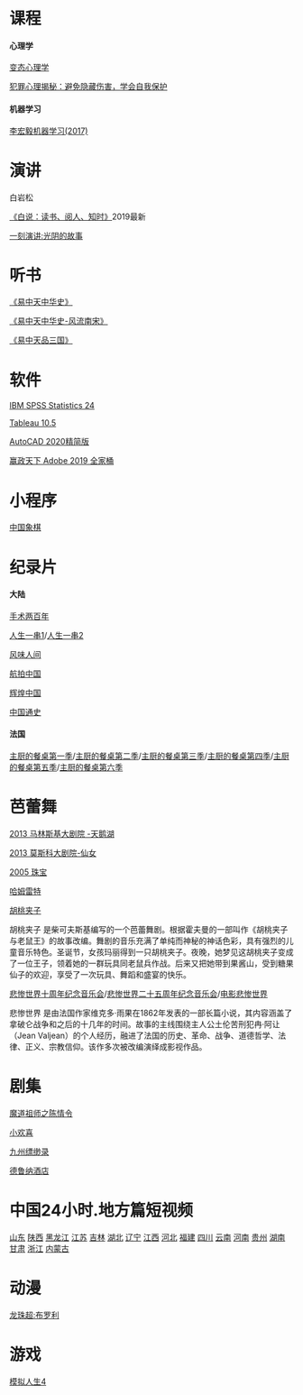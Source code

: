 
# 课程

#### 心理学
[变态心理学](https://pan.baidu.com/s/1-3jmrgrD9POpVXCC15UNEQ)

[犯罪心理揭秘：避免隐藏伤害，学会自我保护](https://pan.baidu.com/s/1k8y-Qby8LQ8MliSI4tbzWg)

#### 机器学习
[李宏毅机器学习(2017)](https://pan.baidu.com/s/1rgmezyvw68i3XxNwS8gqig)

# 演讲
白岩松

[《白说：读书、阅人、知时》](https://pan.baidu.com/s/1CZOgwPTSweJs_-XsVPkTRg)2019最新

[一刻演讲:光阴的故事](https://pan.baidu.com/s/1vrQIla8IqfKni0_rRYeG3w)

# 听书

[《易中天中华史》](https://pan.baidu.com/s/1c5giKNj99OnvzT7HW_CpKQ)

[《易中天中华史-风流南宋》](https://pan.baidu.com/s/1xSrC4H6V6rWmsUesI2OUog)

[《易中天品三国》](https://pan.baidu.com/s/1UDcQB_zYtz6uva7Zw-11Xg)






# 软件
[IBM SPSS Statistics 24](https://pan.baidu.com/s/13-_qvUzb346FZWbsAq-NMA)

[Tableau 10.5](https://pan.baidu.com/s/1Tz5sa9BwMfkwsdMVZV1AtQ)

[AutoCAD 2020精简版](https://pan.baidu.com/s/13ngyQlqnGa5IYwr97Dq6PQ)

[赢政天下 Adobe 2019 全家桶](https://pan.baidu.com/s/1QzVSc-GJnBYB9_aNXsov-Q)




# 小程序
[中国象棋](https://www.lanzous.com/i66bmbg)

# 纪录片
#### 大陆
[手术两百年](https://pan.baidu.com/s/1l8c2hgXPUxRoo8sFuaua_w)  

[人生一串1](https://pan.baidu.com/s/1X1TZ9Ffh5zqFV2Ts9D4mLQ)/[人生一串2](https://pan.baidu.com/s/1AfAwLwgsSimGSLnINkLY9Q)

[风味人间](https://pan.baidu.com/s/1TITyD3PDGQoFYtody2kv7Q)

[航拍中国](https://pan.baidu.com/s/1UdvMgKyH3lg_pwol1gXxHQ)

[辉煌中国](https://pan.baidu.com/s/1LfI-mN6YNjf2F5CK1pmTUg)

[中国通史](https://pan.baidu.com/s/1vj92hEuet_iUpE2hJ3Z2qA)


#### 法国
[主厨的餐桌第一季](https://pan.baidu.com/s/1FmDBzTMFcnBjKbnUpdtpTw)/[主厨的餐桌第二季](https://pan.baidu.com/s/1_ZKvJrHbNCHu8OMCyWQYCQ)/[主厨的餐桌第三季](https://pan.baidu.com/s/1Foa3U_Pgza46TkZLXUfbkw)/[主厨的餐桌第四季](https://pan.baidu.com/s/14k3f2Rkt9sjdXtzM1fDJsA)/[主厨的餐桌第五季](https://pan.baidu.com/s/13VJy6VkiiNr3i_fiNaF3Pw)/[主厨的餐桌第六季](https://pan.baidu.com/s/1-_mIUiXnDeLVflh891-eWQ)






# 芭蕾舞
[2013 马林斯基大剧院 -天鹅湖](https://pan.baidu.com/s/1Uh_t0Oq6S46_SOHJc8mnXg)

[2013 莫斯科大剧院-仙女](https://pan.baidu.com/s/13ROGIG0QH-6flye1hOT2qA)

[2005 珠宝](https://pan.baidu.com/s/1H02VxYUtQZHpYeMwm8L5ug)

[哈姆雷特](https://pan.baidu.com/s/1ivHpno-pkbZkwXcBJQG3iw)

[胡桃夹子](https://pan.baidu.com/s/1vW_Y6aWQRRDuvtIo3lXYCw)

胡桃夹子 是柴可夫斯基编写的一个芭蕾舞剧。根据霍夫曼的一部叫作《胡桃夹子与老鼠王》的故事改编。舞剧的音乐充满了单纯而神秘的神话色彩，具有强烈的儿童音乐特色。圣诞节，女孩玛丽得到一只胡桃夹子。夜晚，她梦见这胡桃夹子变成了一位王子，领着她的一群玩具同老鼠兵作战。后来又把她带到果酱山，受到糖果仙子的欢迎，享受了一次玩具、舞蹈和盛宴的快乐。


[悲惨世界十周年纪念音乐会](https://pan.baidu.com/s/1Jc4A_EQfbWkjScfv5mTXBg)/[悲惨世界二十五周年纪念音乐会](https://pan.baidu.com/s/1-iWdByHnpEBdU9U8Vtqk5A)/[电影悲惨世界](https://pan.baidu.com/s/1FakP8QzB9FXJjO4eea4gcA)

悲惨世界 是由法国作家维克多·雨果在1862年发表的一部长篇小说，其内容涵盖了拿破仑战争和之后的十几年的时间。故事的主线围绕主人公土伦苦刑犯冉·阿让（Jean Valjean）的个人经历，融进了法国的历史、革命、战争、道德哲学、法律、正义、宗教信仰。该作多次被改编演绎成影视作品。

# 剧集
[魔道祖师之陈情令](https://pan.baidu.com/s/1ddZ1tLjj4bnd9qAX1UqYNg)

[小欢喜](https://pan.baidu.com/s/1ZQmEzuiWg7h15Y0mPhfsGw)

[九州缥缈录](https://pan.baidu.com/s/1_vIxhLUhCI1-SVg-svYs3A)

[德鲁纳酒店](https://pan.baidu.com/s/19Y2fY5EP7q_p9F8DfObl0w)


# 中国24小时.地方篇短视频

[山东](https://pan.baidu.com/s/17HIcamsuyk-_t87xxq32Dg)  [陕西](https://pan.baidu.com/s/1yIjuwGCqv2dWk9HRHQkW-A)  [黑龙江](https://pan.baidu.com/s/1K12987K8CWT7I5sIGspb9Q)  [江苏](https://pan.baidu.com/s/1YN8bdD8uYlqOs3inCku3sQ)  [吉林](https://pan.baidu.com/s/1q-hlZSwUjX1sI6w2n7PnDA)  [湖北](https://pan.baidu.com/s/11YsOOoby_MhhGodro6PHVA)  [辽宁](https://pan.baidu.com/s/1Q1EX3RuHCHuFslO6BJ1rtg)  [江西](https://pan.baidu.com/s/1FZG4rXtqqjSnDmUHPS_g8w)  [河北](https://pan.baidu.com/s/1tRvS0zkNLhlBEkv7W3TGTA)  [福建](https://pan.baidu.com/s/16VfEHk1PjJHtak8T0yWXXg)  [四川](https://pan.baidu.com/s/1ebTzhz8Z1kaTsKeyodxmoA)  [云南](https://pan.baidu.com/s/1h3pVLFsXWARwyZ3zdQd0AQ)  [河南](https://pan.baidu.com/s/197ric9lI0-xh7rKuezZTVw)  [贵州](https://pan.baidu.com/s/1InJr2VkqXr48WkHh42QIcA)  [湖南](https://pan.baidu.com/s/1GiIo-lELD_eAxmDz7U-D9g)  [甘肃](https://pan.baidu.com/s/1TxHZur_24-vq-ovb6HEoQw)  [浙江](https://pan.baidu.com/s/1vl0KaXQSXqMIZZW2UQzt0Q)  [内蒙古](https://pan.baidu.com/s/1BGxZgG7pNU1_w8CwIDSFAw)


# 动漫 
[龙珠超:布罗利](https://u18991493.ctfile.com/fs/18991493-397158973)


# 游戏
[模拟人生4](https://pan.baidu.com/s/14gWgTtsUrJEx5HgyyoJKjw)
